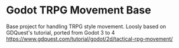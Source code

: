 # Godot TRPG Movement Base
Base project for handling TRPG style movement. Loosly based on GDQuest's tutorial, ported from Godot 3 to 4
https://www.gdquest.com/tutorial/godot/2d/tactical-rpg-movement/

